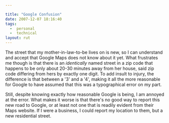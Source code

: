 ```yaml
---

title: "Google Confusion"
date: 2007-12-07 18:16:40
tags:
  -  personal
  -  technical
layout: rut
---
```


The street that my mother-in-law-to-be lives on is new, so I can understand and accept that Google Maps does not know about it yet.  What frustrates me though is that there is an *identically* named street in a zip code that happens to be only about 20-30 minutes away from her house, said zip code differing from hers by exactly one digit.  To add insult to injury, the difference is that between a '3' and a '4', making it all the more reasonable for Google to have assumed that this was a typographical error on my part. 

Still, despite knowing exactly how reasonable Google is being, I am annoyed at the error.     What makes it worse is that there's no good way to report this new road to Google, or at least not one that is readily evident from their Maps website.   If I were a business, I could report my location to them, but a new residential street. 

